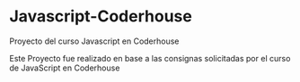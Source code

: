 # Javascript-Coderhouse
Proyecto del curso Javascript en Coderhouse

Este Proyecto fue realizado en base a las consignas solicitadas por el curso de JavaScript en Coderhouse
